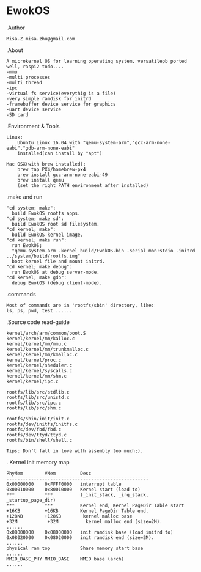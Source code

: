 # EwokOS
.Author

	Misa.Z misa.zhu@gmail.com

.About

	A microkernel OS for learning operating system. versatilepb ported well, raspi2 todo....
	-mmu
	-multi processes
	-multi thread
	-ipc
	-virtual fs service(everythig is a file)
	-very simple ramdisk for initrd
	-framebuffer device service for graphics
	-uart device service
	-SD card

.Environment & Tools

	Linux:	
		Ubuntu Linux 16.04 with "qemu-system-arm","gcc-arm-none-eabi","gdb-arm-none-eabi"
		installed(can install by "apt")

	Mac OSX(with brew installed):	
		brew tap PX4/homebrew-px4
		brew install gcc-arm-none-eabi-49
		brew install qemu
		(set the right PATH environment after installed)
	
.make and run
	
	"cd system; make":
	  build EwokOS rootfs apps.
	"cd system; make sd":
	  build EwokOS root sd filesystem.
	"cd kernel; make":
	  build EwokOS kernel image.
	"cd kernel; make run":
	  run EwokOS;
	  "qemu-system-arm -kernel build/EwokOS.bin -serial mon:stdio -initrd ../system/build/rootfs.img"
	  boot kernel file and mount initrd.
	"cd kernel; make debug":
	  run EwokOS at debug server-mode.
	"cd kernel; make gdb":
	  debug EwokOS (debug client-mode).

.commands 
	
	Most of commands are in 'rootfs/sbin' directory, like:
	ls, ps, pwd, test ......

.Source code read-guide

	kernel/arch/arm/common/boot.S
	kernel/kernel/mm/kalloc.c
	kernel/kernel/mm/mmu.c
	kernel/kernel/mm/trunkmalloc.c
	kernel/kernel/mm/kmalloc.c
	kernel/kernel/proc.c 
	kernel/kernel/sheduler.c
	kernel/kernel/syscalls.c
	kernel/kernel/mm/shm.c
	kernel/kernel/ipc.c

	rootfs/lib/src/stdlib.c
	rootfs/lib/src/unistd.c
	rootfs/lib/src/ipc.c
	rootfs/lib/src/shm.c

	rootfs/sbin/init/init.c
	rootfs/dev/initfs/initfs.c
	rootfs/dev/fbd/fbd.c
	rootfs/dev/ttyd/ttyd.c
	rootfs/bin/shell/shell.c

	Tips: Don't fall in love with assembly too much;).

. Kernel init memory map

	PhyMem        VMem         Desc
	----------------------------------------------------
	0x00000000    0xFFFF0000   interrupt table
	0x00010000    0x80010000   Kernel start (load to)
	***           ***          (_init_stack, _irq_stack, _startup_page_dir)
	***           ***          Kernel end, Kernel PageDir Table start
	+16KB         +16KB        Kernel PageDir Table end.
	+128KB        +128KB        kernel malloc base
	+32M           +32M          kernel malloc end (size=2M).
	......
	0x08000000    0x08000000   init ramdisk base (load initrd to)
	0x08020000    0x08020000   init ramdisk end (size=2M).
	......
	physical ram top           Share memory start base               
	......
	MMIO_BASE_PHY MMIO_BASE    MMIO base (arch)
	......


